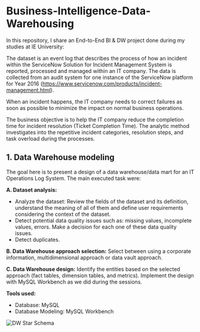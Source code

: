 # Business-Intelligence-Data-Warehousing
In this repository, I share an End-to-End BI &amp; DW project done during my studies at IE University:

The dataset is an event log that describes the process of how an incident within the ServiceNow Solution for Incident Management System is reported, processed and managed within an IT company. The data is collected from an audit system for one instance of the ServiceNow platform for Year 2016 (https://www.servicenow.com/products/incident-management.html).

When an incident happens, the IT company needs to correct failures as soon as possible to minimize the impact on normal business operations.

The business objective is to help the IT company reduce the completion time for incident resolution (Ticket Completion Time). The analytic method investigates into the repetitive incident categories, resolution steps, and task overload during the processes.

## 1. Data Warehouse modeling
The goal here is to  present a design of a data warehouse/data mart for an IT Operations Log System. The main executed task were: 

**A. Dataset analysis:**
- Analyze the dataset: Review the fields of the dataset and its definition, understand the meaning of all of them and define user requirements considering the context of the dataset. 
- Detect potential data quality issues such as: missing values, incomplete values, errors. Make a decision for each one of these data quality issues. 
- Detect duplicates. 

**B. Data Warehouse approach selection:**
Select between using a corporate information, multidimensional approach or data vault approach.

**C. Data Warehouse design:**
Identify the entities based on the selected approach (fact tables, dimension tables, and metrics). Implement the design with MySQL Workbench as we did during the sessions.

**Tools used:**
- Database: MySQL
- Database Modeling: MySQL Workbench

![DW Star Schema](/1_Data_Warehouse_Modeling/DW_Schema.png)
